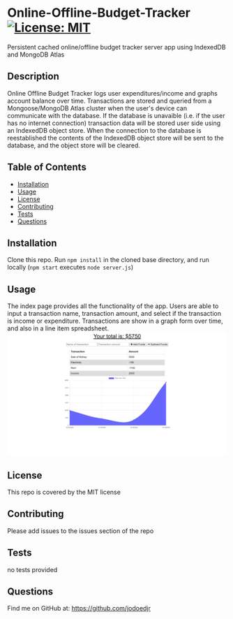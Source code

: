 # Online-Offline-Budget-Tracker [![License: MIT](https://img.shields.io/badge/License-MIT-yellow.svg)](https://opensource.org/licenses/MIT)
Persistent cached online/offline budget tracker server app using IndexedDB and MongoDB Atlas

## Description 

Online Offline Budget Tracker logs user expenditures/income and graphs account balance over time.
Transactions are stored and queried from a Mongoose/MongoDB Atlas cluster when the user's device can communicate with the database. 
If the database is unavaible (i.e. if the user has no internet connection) transaction data will be stored user side using an IndexedDB object store. 
When the connection to the database is reestablished the contents of the IndexedDB object store will be sent to the database, and the object store will be cleared.


## Table of Contents

* [Installation](#installation)
* [Usage](#usage)
* [License](#license)
* [Contributing](#contributing)
* [Tests](#tests)
* [Questions](#questions)


## Installation

Clone this repo.
Run `npm install` in the cloned base directory, and run locally (`npm start` executes `node server.js`)


## Usage 

The index page provides all the functionality of the app. Users are able to input a transaction name, transaction amount, and select if the transaction is income or expenditure.
Transactions are show in a graph form over time, and also in a line item spreadsheet.
![Transaction entry, history, and account balance graph](https://github.com/jodoedjr/Online-Offline-Budget-Tracker/blob/main/assets/budget-app-screenshot.png "Budget Tracker and graph")


## License

This repo is covered by the MIT license


## Contributing

Please add issues to the issues section of the repo


## Tests

no tests provided


## Questions

Find me on GitHub at: https://github.com/jodoedjr

